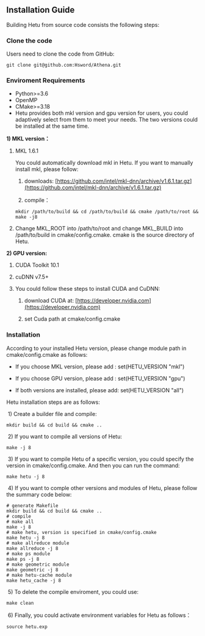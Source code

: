 ## Installation Guide

Building Hetu from source code consists the following steps:

### Clone the code 

Users need to clone the code from GitHub:

```
git clone git@github.com:Hsword/Athena.git
```

### Enviroment Requirements

- Python>=3.6
- OpenMP
- CMake>=3.18
- Hetu provides both mkl version and gpu version for users, you could adaptively select from them to meet your needs. The two versions could be installed at the same time. 

**1) MKL version：**

1. MKL 1.6.1

   You could automatically download mkl in Hetu. If you want to manually install mkl, please follow:

   1) downloads: [https://github.com/intel/mkl-dnn/archive/v1.6.1.tar.gz](https://github.com/intel/mkl-dnn/archive/v1.6.1.tar.gz)

   2) compile：

   ```
   mkdir /path/to/build && cd /path/to/build && cmake /path/to/root && make -j8
   ```

2. Change MKL_ROOT into /path/to/root and change MKL_BUILD into /path/to/build in cmake/config.cmake. cmake is the source directory of Hetu. 

**2) GPU version:**

1. CUDA Toolkit 10.1

2. cuDNN v7.5+

3. You could follow these steps to install CUDA and CuDNN:

   1) download CUDA at: [https://developer.nvidia.com](https://developer.nvidia.com)

   2) set Cuda path at cmake/config.cmake

### Installation

According to your installed Hetu version, please change module path in cmake/config.cmake as follows: 

- If you choose MKL version, please add : set(HETU_VERSION "mkl")

- If you choose GPU version, please add : set(HETU_VERSION "gpu")

- If both versions are installed, please add: set(HETU_VERSION "all")

Hetu installation steps are as follows:

​		1) Create a builder file and compile:

```
mkdir build && cd build && cmake ..
```

​		2) If you want to compile all versions of Hetu:

```
make -j 8
```

​		3) If you want to compile Hetu of a specific version, you could specify the version in cmake/config.cmake. And then you can run the command:

```
make hetu -j 8
```

​		4) If you want to comple other versions and modules of Hetu, please follow the summary code below:

```
# generate Makefile
mkdir build && cd build && cmake ..
# compile
# make all
make -j 8
# make hetu, version is specified in cmake/config.cmake
make hetu -j 8
# make allreduce module
make allreduce -j 8
# make ps module
make ps -j 8
# make geometric module
make geometric -j 8
# make hetu-cache module
make hetu_cache -j 8
```

​	5) To delete the compile enviroment, you could use:

```
make clean
```

​	6) Finally, you could activate environment variables for Hetu as follows：

```
source hetu.exp
```